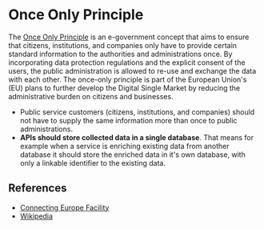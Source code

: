 # Once Only Principle

The [Once Only Principle](https://ec.europa.eu/cefdigital/wiki/display/CEFDIGITAL/Once+Only+Principle) is an e-government concept that aims to ensure that citizens, institutions, and companies only have to provide certain standard information to the authorities and administrations once. By incorporating data protection regulations and the explicit consent of the users, the public administration is allowed to re-use and exchange the data with each other. The once-only principle is part of the European Union's (EU) plans to further develop the Digital Single Market by reducing the administrative burden on citizens and businesses.

- Public service customers (citizens, institutions, and companies) should not have to supply the same information more than once to public administrations.
- **APIs should store collected data in a single database**. That means for example when a service is enriching existing data from another database it should store the enriched data in it's own database, with only a linkable identifier to the existing data.

## References

- [Connecting Europe Facility](https://ec.europa.eu/cefdigital/wiki/display/CEFDIGITAL/Once+Only+Principle)
- [Wikipedia](https://en.wikipedia.org/wiki/Once-only_principle)
